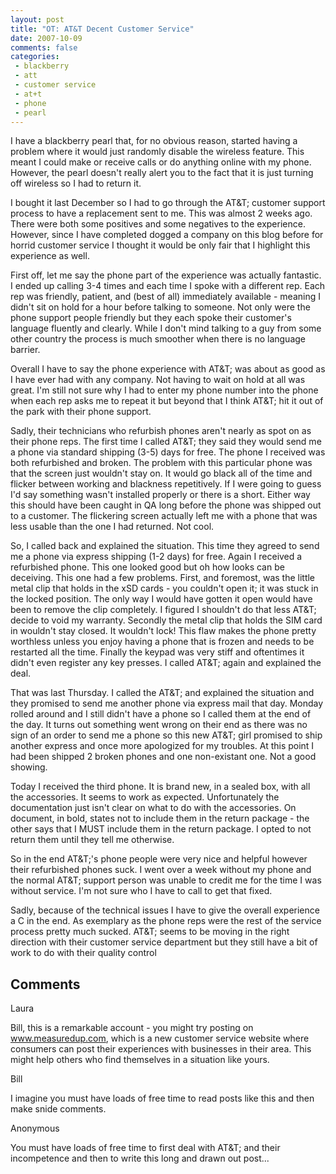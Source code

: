 ```yaml
---
layout: post
title: "OT: AT&T Decent Customer Service"
date: 2007-10-09
comments: false
categories:
 - blackberry
 - att
 - customer service
 - at+t
 - phone
 - pearl
---
```

I have a blackberry pearl that, for no obvious reason, started having a
problem where it would just randomly disable the wireless feature. This meant
I could make or receive calls or do anything online with my phone. However,
the pearl doesn't really alert you to the fact that it is just turning off
wireless so I had to return it.  
  
I bought it last December so I had to go through the AT&amp;T; customer
support process to have a replacement sent to me. This was almost 2 weeks ago.
There were both some positives and some negatives to the experience. However,
since I have completed dogged a company on this blog before for horrid
customer service I thought it would be only fair that I highlight this
experience as well.  
  
First off, let me say the phone part of the experience was actually fantastic.
I ended up calling 3-4 times and each time I spoke with a different rep. Each
rep was friendly, patient, and (best of all) immediately available - meaning I
didn't sit on hold for a hour before talking to someone. Not only were the
phone support people friendly but they each spoke their customer's language
fluently and clearly. While I don't mind talking to a guy from some other
country the process is much smoother when there is no language barrier.  
  
Overall I have to say the phone experience with AT&amp;T; was about as good as
I have ever had with any company. Not having to wait on hold at all was great.
I'm still not sure why I had to enter my phone number into the phone when each
rep asks me to repeat it but beyond that I think AT&amp;T; hit it out of the
park with their phone support.  
  
Sadly, their technicians who refurbish phones aren't nearly as spot on as
their phone reps. The first time I called AT&amp;T; they said they would send
me a phone via standard shipping (3-5) days for free. The phone I received was
both refurbished and broken. The problem with this particular phone was that
the screen just wouldn't stay on. It would go black all of the time and
flicker between working and blackness repetitively. If I were going to guess
I'd say something wasn't installed properly or there is a short. Either way
this should have been caught in QA long before the phone was shipped out to a
customer. The flickering screen actually left me with a phone that was less
usable than the one I had returned. Not cool.  
  
So, I called back and explained the situation. This time they agreed to send
me a phone via express shipping (1-2 days) for free. Again I received a
refurbished phone. This one looked good but oh how looks can be deceiving.
This one had a few problems. First, and foremost, was the little metal clip
that holds in the xSD cards - you couldn't open it; it was stuck in the locked
position. The only way I would have gotten it open would have been to remove
the clip completely. I figured I shouldn't do that less AT&amp;T; decide to
void my warranty. Secondly the metal clip that holds the SIM card in wouldn't
stay closed. It wouldn't lock! This flaw makes the phone pretty worthless
unless you enjoy having a phone that is frozen and needs to be restarted all
the time. Finally the keypad was very stiff and oftentimes it didn't even
register any key presses. I called AT&amp;T; again and explained the deal.  
  
That was last Thursday. I called the AT&amp;T; and explained the situation and
they promised to send me another phone via express mail that day. Monday
rolled around and I still didn't have a phone so I called them at the end of
the day. It turns out something went wrong on their end as there was no sign
of an order to send me a phone so this new AT&amp;T; girl promised to ship
another express and once more apologized for my troubles. At this point I had
been shipped 2 broken phones and one non-existant one. Not a good showing.  
  
Today I received the third phone. It is brand new, in a sealed box, with all
the accessories. It seems to work as expected. Unfortunately the documentation
just isn't clear on what to do with the accessories. On document, in bold,
states not to include them in the return package - the other says that I MUST
include them in the return package. I opted to not return them until they tell
me otherwise.  
  
So in the end AT&amp;T;'s phone people were very nice and helpful however
their refurbished phones suck. I went over a week without my phone and the
normal AT&amp;T; support person was unable to credit me for the time I was
without service. I'm not sure who I have to call to get that fixed.  
  
Sadly, because of the technical issues I have to give the overall experience a
C in the end. As exemplary as the phone reps were the rest of the service
process pretty much sucked. AT&amp;T; seems to be moving in the right
direction with their customer service department but they still have a bit of
work to do with their quality control

## Comments

Laura

Bill, this is a remarkable account - you might try posting on
www.measuredup.com, which is a new customer service website where consumers
can post their experiences with businesses in their area. This might help
others who find themselves in a situation like yours.

Bill

I imagine you must have loads of free time to read posts like this and then
make snide comments.

Anonymous

You must have loads of free time to first deal with AT&amp;T; and their
incompetence and then to write this long and drawn out post...

